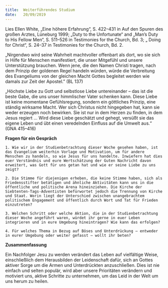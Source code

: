 ```yaml
---
title:  Weiterführendes Studium
date:   20/09/2019
---
```


Lies Ellen White, „Eine höhere Erfahrung“, S. 422–431 in Auf den Spuren des großen Arztes, Lüneburg 1999; „Duty to the Unfortunate“ and „Man’s Duty to His Fellow Men“, S. 511–526 in Testimonies for the Church, Bd. 3; „ Doing for Christ“, S. 24–37 in Testimonies for the Church, Bd. 2.

„Nirgendwo wird seine Wahrheit machtvoller offenbart als dort, wo sie sich in Hilfe für Menschen manifestiert, die unser Mitgefühl und unsere Unterstützung brauchen. Wenn jene, die den Namen Christi tragen, nach dem Prinzip der goldenen Regel handeln würden, würde die Verbreitung des Evangeliums von der gleichen Macht Gottes begleitet werden wie damals zur Zeit der Apostel.” (BL 137)

„Höchste Liebe zu Gott und selbstlose Liebe untereinander – das ist die beste Gabe, die uns unser himmlischer Vater schenken kann. Diese Liebe ist keine momentane Gefühlsregung, sondern ein göttliches Prinzip, eine ständig wirksame Macht. Wer sich Christus nicht hingegeben hat, kann sie weder erzeugen noch bewirken. Sie ist nur in dem Herzen zu finden, in dem Jesus regiert ... Wird diese Liebe geschätzt und gehegt, versüßt sie das eigene Leben und übt einen veredelnden Einfluss auf die Umwelt aus.“ (GNA 415–416)

**Fragen für ein Gespräch**

`1. Wie wir in der Studienbetrachtung dieser Woche gesehen haben, ist das Evangelium weiterhin Vorlage und Motivation, um für andere Menschen zu handeln, so wie Jesus für uns handelte. Inwiefern hat dies euer Verständnis und eure Wertschätzung der Guten Nachricht davon erweitert, was Gott für uns getan hat und wie er seine Liebe zu uns zeigt?`

`2. Die Stimme für diejenigen erheben, die keine Stimme haben, sich als Friedensstifter betätigen und ähnliche Aktivitäten kann uns in die öffentliche und politische Arena hineinziehen. Die Kirche der Siebtenten-Tags-Adventisten befürwortet jedoch die Trennung von Kirche und Staat. Worin liegt der Unterschied zwischen unangebrachtem politischem Engagement und öffentlich durch Wort und Tat für Frieden einzutreten?`

`3. Welchen Schritt oder welche Aktion, die in der Studienbetrachtung dieser Woche angeführt waren, würdet ihr gerne in euer Leben integrieren und in eure Umgebung hineintragen? Wie kann das erfolgen?`

`4. Für welches Thema in Bezug auf Böses und Unterdrückung – entweder in eurer Umgebung oder weiter gefasst – wollt ihr beten?`

**Zusammenfassung**

Ein Nachfolger Jesu zu werden verändert das Leben auf vielfältige Weise, einschließlich dem Herausbilden der Leidenschaft dafür, sich an Gottes aktiver Sorge um die Armen und Unterdrückten anzuschließen. Dies ist nie einfach und selten populär, wird aber unsere Prioritäten verändern und motiviert uns, aktive Schritte zu unternehmen, um das Leid in der Welt um uns herum zu heilen.
